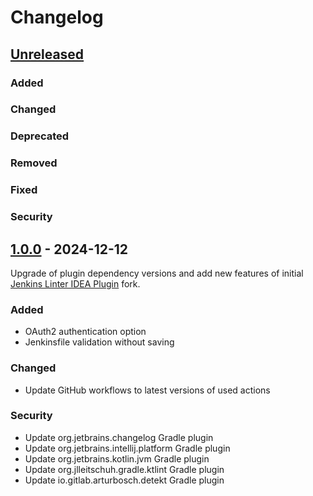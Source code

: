 # Changelog

## [Unreleased]

### Added

### Changed

### Deprecated

### Removed

### Fixed

### Security

## [1.0.0] - 2024-12-12

Upgrade of plugin dependency versions and add new features of initial [Jenkins Linter IDEA Plugin](https://github.com/MikeSafonov/jenkins-linter-idea-plugin) fork.

### Added

- OAuth2 authentication option
- Jenkinsfile validation without saving

### Changed

- Update GitHub workflows to latest versions of used actions

### Security

- Update org.jetbrains.changelog Gradle plugin
- Update org.jetbrains.intellij.platform Gradle plugin
- Update org.jetbrains.kotlin.jvm Gradle plugin
- Update org.jlleitschuh.gradle.ktlint Gradle plugin
- Update io.gitlab.arturbosch.detekt Gradle plugin

[Unreleased]: https://github.com/TobiasHorst/jenkins-linter-idea-plugin/compare/v1.0.0...HEAD
[1.0.0]: https://github.com/TobiasHorst/jenkins-linter-idea-plugin/commits/v1.0.0
